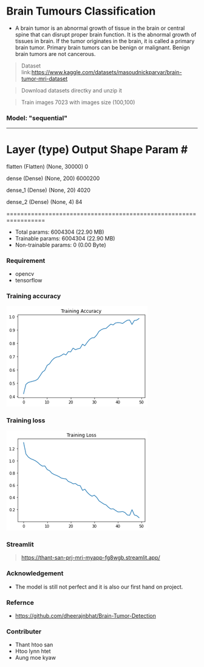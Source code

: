 # Brain Tumours Classification
- A brain tumor is an abnormal growth of tissue in the brain or central spine that can disrupt proper brain function. It is the abnormal growth of tissues in brain. If the        tumor originates in the brain, it is called a primary brain tumor. Primary brain tumors can be benign or malignant. Benign brain tumors are not cancerous.
>Dataset link:https://www.kaggle.com/datasets/masoudnickparvar/brain-tumor-mri-dataset

>Download datasets directky and unzip it

>Train images 7023 with images size (100,100)
### Model: "sequential"
_________________________________________________________________
 Layer (type)                Output Shape              Param #   
=================================================================
 flatten (Flatten)           (None, 30000)             0         
                                                                 
 dense (Dense)               (None, 200)               6000200   
                                                                 
 dense_1 (Dense)             (None, 20)                4020      
                                                                 
 dense_2 (Dense)             (None, 4)                 84        
                                                                 
=================================================================
- Total params: 6004304 (22.90 MB)
- Trainable params: 6004304 (22.90 MB)
- Non-trainable params: 0 (0.00 Byte)
### Requirement
- opencv
- tensorflow
### Training accuracy
![Untitled](Untitled.png)
### Training loss
![Untitled](training_loss.png)

### Streamlit
>https://thant-san-prj-mri-myapp-fg8wgb.streamlit.app/
### Acknowledgement
- The model is still not perfect and it is also our first hand on project.
### Refernce
- https://github.com/dheerajnbhat/Brain-Tumor-Detection
### Contributer
- Thant htoo san
- Htoo lynn htet
- Aung moe kyaw
